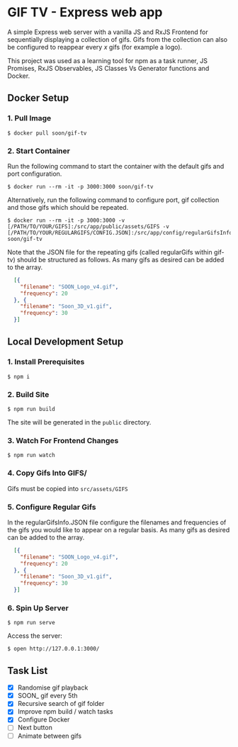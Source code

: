 
# GIF TV - Express web app

A simple Express web server with a vanilla JS and RxJS Frontend for sequentially displaying a collection of gifs. Gifs from the collection can also be configured to reappear every *x* gifs (for example a logo).

This project was used as a learning tool for npm as a task runner, JS Promises, RxJS Observables, JS Classes Vs Generator functions and Docker.

## Docker Setup

### 1. Pull Image

```shell
$ docker pull soon/gif-tv
```

### 2. Start Container

Run the following command to start the container with the default gifs and port configuration.

```shell
$ docker run --rm -it -p 3000:3000 soon/gif-tv
```

Alternatively, run the following command to configure port, gif collection and those gifs which should be repeated.

```shell
$ docker run --rm -it -p 3000:3000 -v [/PATH/TO/YOUR/GIFS]:/src/app/public/assets/GIFS -v [/PATH/TO/YOUR/REGULARGIFS/CONFIG.JSON]:/src/app/config/regularGifsInfo.JSON soon/gif-tv
```

Note that the JSON file for the repeating gifs (called regularGifs within gif-tv) should be structured as follows. As many gifs as desired can be added to the array.

```JSON
  [{
    "filename": "SOON_Logo_v4.gif",
    "frequency": 20
  }, {
    "filename": "Soon_3D_v1.gif",
    "frequency": 30
  }]
```

## Local Development Setup

### 1. Install Prerequisites

```shell
$ npm i
```

### 2. Build Site

```shell
$ npm run build
```

The site will be generated in the `public` directory.

### 3. Watch For Frontend Changes

```shell
$ npm run watch
```

### 4. Copy Gifs Into GIFS/

Gifs must be copied into `src/assets/GIFS`

### 5. Configure Regular Gifs

In the regularGifsInfo.JSON file configure the filenames and frequencies of the gifs you would like to appear on a regular basis. As many gifs as desired can be added to the array.

```JSON
  [{
    "filename": "SOON_Logo_v4.gif",
    "frequency": 20
  }, {
    "filename": "Soon_3D_v1.gif",
    "frequency": 30
  }]
```

### 6. Spin Up Server

```shell
$ npm run serve
```

Access the server:

```shell
$ open http://127.0.0.1:3000/
```

## Task List

- [x] Randomise gif playback
- [x] SOON_ gif every 5th
- [x] Recursive search of gif folder
- [x] Improve npm build / watch tasks
- [x] Configure Docker
- [ ] Next button
- [ ] Animate between gifs
